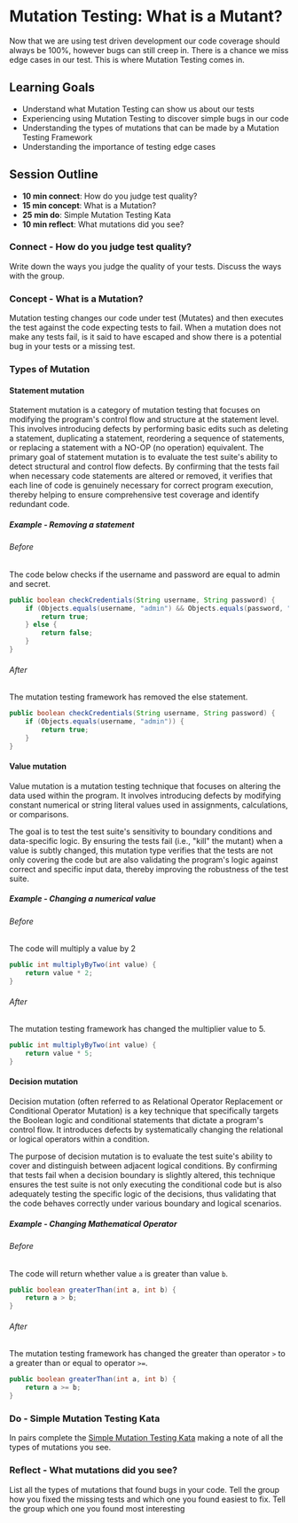 # Mutation Testing: What is a Mutant?

Now that we are using test driven development our code coverage should always be 100%, however bugs can still creep in. 
There is a chance we miss edge cases in our test. This is where Mutation Testing comes in. 

## Learning Goals
  - Understand what Mutation Testing can show us about our tests
  - Experiencing using Mutation Testing to discover simple bugs in our code
  - Understanding the types of mutations that can be made by a Mutation Testing Framework
  - Understanding the importance of testing edge cases

## Session Outline
  - **10 min connect**: How do you judge test quality?
  - **15 min concept**: What is a Mutation?
  - **25 min do**: Simple Mutation Testing Kata
  - **10 min reflect**: What mutations did you see?

### Connect - How do you judge test quality?

Write down the ways you judge the quality of your tests.
Discuss the ways with the group.

### Concept - What is a Mutation?

Mutation testing changes our code under test (Mutates) and then executes the test against the code expecting tests to 
fail. When a mutation does not make any tests fail, is it said to have escaped and show there is a potential bug in your 
tests or a missing test. 

### Types of Mutation

#### Statement mutation

Statement mutation is a category of mutation testing that focuses on modifying the program's control flow and structure 
at the statement level. This involves introducing defects by performing basic edits such as deleting a statement, 
duplicating a statement, reordering a sequence of statements, or replacing a statement with a NO-OP (no operation) 
equivalent. The primary goal of statement mutation is to evaluate the test suite's ability to detect structural and 
control flow defects. By confirming that the tests fail when necessary code statements are altered or removed, it 
verifies that each line of code is genuinely necessary for correct program execution, thereby helping to ensure 
comprehensive test coverage and identify redundant code.

##### Example - Removing a statement

###### Before
The code below checks if the username and password are equal to admin and secret.
```java
public boolean checkCredentials(String username, String password) {
    if (Objects.equals(username, "admin") && Objects.equals(password, "secret")) {
        return true;
    } else {
        return false;
    }
}
```

###### After
The mutation testing framework has removed the else statement.
```java
public boolean checkCredentials(String username, String password) {
    if (Objects.equals(username, "admin")) {
        return true;
    } 
}
```

#### Value mutation
Value mutation is a mutation testing technique that focuses on altering the data used within the program. It involves 
introducing defects by modifying constant numerical or string literal values used in assignments, calculations, or 
comparisons. 

The goal is to test the test suite's sensitivity to boundary conditions and data-specific logic. By ensuring the tests 
fail (i.e., "kill" the mutant) when a value is subtly changed, this mutation type verifies that the tests are not only 
covering the code but are also validating the program's logic against correct and specific input data, thereby improving 
the robustness of the test suite.

##### Example - Changing a numerical value

###### Before
The code will multiply a value by 2
```java
public int multiplyByTwo(int value) {
    return value * 2;
}
```

###### After
The mutation testing framework has changed the multiplier value to 5.
```java
public int multiplyByTwo(int value) {
    return value * 5;
}
```

#### Decision mutation
Decision mutation (often referred to as Relational Operator Replacement or Conditional Operator Mutation) is a key 
technique that specifically targets the Boolean logic and conditional statements that dictate a program's control flow. 
It introduces defects by systematically changing the relational or logical operators within a condition.

The purpose of decision mutation is to evaluate the test suite's ability to cover and distinguish between adjacent 
logical conditions. By confirming that tests fail when a decision boundary is slightly altered, this technique ensures 
the test suite is not only executing the conditional code but is also adequately testing the specific logic of the 
decisions, thus validating that the code behaves correctly under various boundary and logical scenarios.

##### Example - Changing Mathematical Operator

###### Before
The code will return whether value `a` is greater than value `b`.
```java
public boolean greaterThan(int a, int b) {
    return a > b;
}
```

###### After
The mutation testing framework has changed the greater than operator `>` to a greater than or equal to operator `>=`.
```java
public boolean greaterThan(int a, int b) {
    return a >= b;
}
```

### Do - Simple Mutation Testing Kata

In pairs complete the [Simple Mutation Testing Kata](https://github.com/armakuni/simple-mutation-testing-kata) making a 
note of all the types of mutations you see.

### Reflect - What mutations did you see?

List all the types of mutations that found bugs in your code.
Tell the group how you fixed the missing tests and which one you found easiest to fix.
Tell the group which one you found most interesting